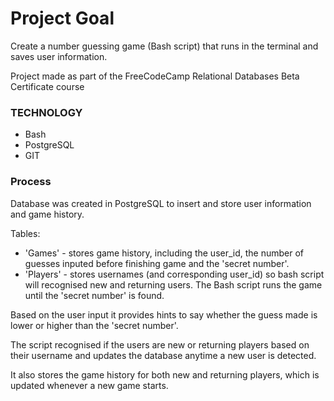 # Project Goal
Create a number guessing game (Bash script) that runs in the terminal and saves user information.

Project made as part of the FreeCodeCamp Relational Databases Beta Certificate course

### TECHNOLOGY
- Bash
- PostgreSQL
- GIT

### Process
Database was created in PostgreSQL to insert and store user information and game history.

Tables:

- 'Games' - stores game history, including the user_id, the number of guesses inputed before finishing game and the 'secret number'.
- 'Players' - stores usernames (and corresponding user_id) so bash script will recognised new and returning users.
The Bash script runs the game until the 'secret number' is found.

Based on the user input it provides hints to say whether the guess made is lower or higher than the 'secret number'.

The script recognised if the users are new or returning players based on their username and updates the database anytime a new user is detected.

It also stores the game history for both new and returning players, which is updated whenever a new game starts.